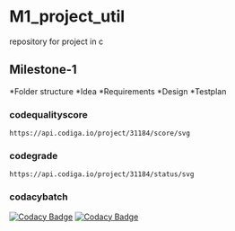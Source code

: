 # M1_project_util
repository for project in c
## Milestone-1
*Folder structure
*Idea
*Requirements
*Design
*Testplan

### codequalityscore
    https://api.codiga.io/project/31184/score/svg
### codegrade
    https://api.codiga.io/project/31184/status/svg 
### codacybatch
[![Codacy Badge](https://api.codacy.com/project/badge/Grade/c5bfd35d4c5e4d5c834e271f66c6bacf)](https://app.codacy.com/gh/sneham10/M1_calender_util?utm_source=github.com&utm_medium=referral&utm_content=sneham10/M1_calender_util&utm_campaign=Badge_Grade_Settings)
    [![Codacy Badge](https://app.codacy.com/project/badge/Grade/68148aa6008941b5ac95037d3da46c42)](https://www.codacy.com/gh/sneham10/M1_calender_util/dashboard?utm_source=github.com&amp;utm_medium=referral&amp;utm_content=sneham10/M1_calender_util&amp;utm_campaign=Badge_Grade)